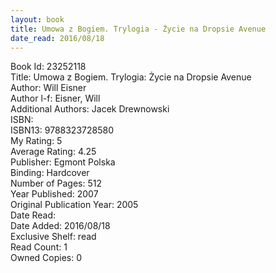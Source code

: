 ```yaml
---
layout: book
title: Umowa z Bogiem. Trylogia - Życie na Dropsie Avenue
date_read: 2016/08/18
---
```


Book Id: 23252118<br />
Title: Umowa z Bogiem. Trylogia: Życie na Dropsie Avenue<br />
Author: Will Eisner<br />
Author l-f: Eisner, Will<br />
Additional Authors: Jacek Drewnowski<br />
ISBN: <br />
ISBN13: 9788323728580<br />
My Rating: 5<br />
Average Rating: 4.25<br />
Publisher: Egmont Polska<br />
Binding: Hardcover<br />
Number of Pages: 512<br />
Year Published: 2007<br />
Original Publication Year: 2005<br />
Date Read: <br />
Date Added: 2016/08/18<br />
Exclusive Shelf: read<br />
Read Count: 1<br />
Owned Copies: 0<br />

